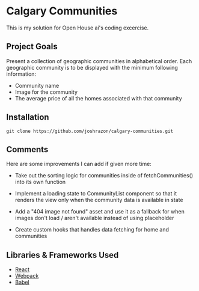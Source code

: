 # Calgary Communities

This is my solution for Open House ai's coding excercise.

## Project Goals

Present a collection of geographic communities in alphabetical order. Each geographic community is to be displayed with the minimum following information:

- Community name
- Image for the community
- The average price of all the homes associated with that community

## Installation

    git clone https://github.com/joshrazon/calgary-communities.git

## Comments

Here are some improvements I can add if given more time:

- Take out the sorting logic for communities inside of fetchCommunities() into its own function

- Implement a loading state to CommunityList component so that it renders the view only when the community data is available in state

- Add a "404 image not found" asset and use it as a fallback for when images don't load / aren't available instead of using placeholder

- Create custom hooks that handles data fetching for home and communities

## Libraries & Frameworks Used

- [React](https://reactjs.org/)
- [Webpack](https://webpack.js.org/)
- [Babel](https://babeljs.io/)
